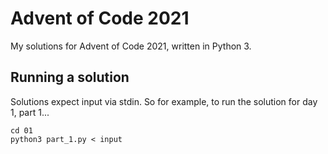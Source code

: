 # Advent of Code 2021

My solutions for Advent of Code 2021, written in Python 3.

## Running a solution

Solutions expect input via stdin. So for example, to run the solution for day 1, part 1...

```
cd 01
python3 part_1.py < input
```
